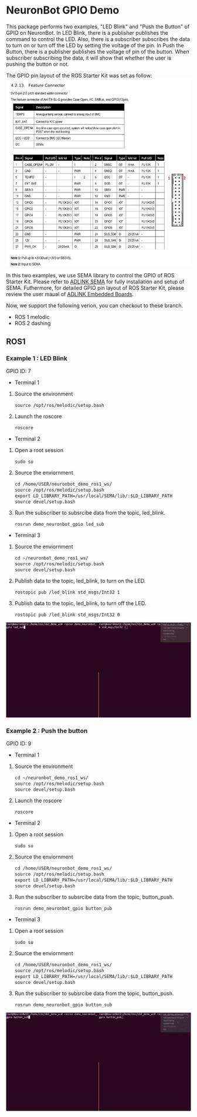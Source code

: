 # NeuronBot GPIO Demo
This package performs two examples, "LED Blink" and "Push the Button" of GPIO on NeuronBot. In LED Blink, there is a publisher publishes the command to control the LED. Also, there is a subscriber subscribes the data to turn on or turn off the LED by setting the voltage of the pin. In Push the Button, there is a publisher publishes the voltage of pin of the button. When subscriber subscribing the data, it will show that whether the user is pushing the button or not.



The GPIO pin layout of the ROS Starter Kit was set as follow:
![](readme_resource/feature_connector.jpg)



In this two examples, we use SEMA library to control the GPIO of ROS Starter Kit. Please refer to [ADLINK SEMA](https://www.adlinktech.com/Products/Industrial_IoT_and_Cloud_solutions/SEMA_Smart_Embedded_Management_Agent/SEMA?lang=en) for fully installation and setup of SEMA. Futhermore, for detailed GPIO pin layout of ROS Starter Kit, please review the user maual of [ADLINK Embedded Boards](https://www.adlinktech.com/Products/Industrial_Motherboards_SBCs/Mini-ITXEmbeddedBoards/AmITX-SL-G?lang=en). 



Now, we support the following verion, you can checkout to these branch.
- ROS 1 melodic
- ROS 2 dashing



## ROS1
### Example 1 : LED Blink
GPIO ID: 7

* Terminal 1
1. Source the environment
    ```
    source /opt/ros/melodic/setup.bash
    ```
2. Launch the roscore
    ```
    roscore
    ```

* Terminal 2
1. Open a root session
    ```
    sudo su
    ```
2. Source the enviornment
    ```
    cd /home/USER/neuronbot_demo_ros1_ws/
    source /opt/ros/melodic/setup.bash
    export LD_LIBRARY_PATH=/usr/local/SEMA/lib/:$LD_LIBRARY_PATH
    source devel/setup.bash
    ```
3. Run the subscriber to subsrcibe data from the topic, led_blink.
    ```
    rosrun demo_neuronbot_gpio led_sub
    ```

* Terminal 3
1. Source the enviornment
    ```
    cd ~/neuronbot_demo_ros1_ws/
    source /opt/ros/melodic/setup.bash
    source devel/setup.bash
    ```
2. Publish data to the topic, led_blink, to turn on the LED.
    ```
    rostopic pub /led_blink std_msgs/Int32 1
    ```
3. Publish data to the topic, led_blink, to turn off the LED.
    ```
    rostopic pub /led_blink std_msgs/Int32 0
    ```
![](readme_resource/led_ros1.gif)

### Example 2 :  Push the button
GPIO ID: 9

* Terminal 1
1. Source the environment
    ```
    cd ~/neuronbot_demo_ros1_ws/
    source /opt/ros/melodic/setup.bash
    source devel/setup.bash
    ```
2. Launch the roscore
    ```
    roscore
    ```

* Terminal 2
1. Open a root session
    ```
    sudo su
    ```
2. Source the enviornment
    ```
    cd /home/USER/neuronbot_demo_ros1_ws/
    source /opt/ros/melodic/setup.bash
    export LD_LIBRARY_PATH=/usr/local/SEMA/lib/:$LD_LIBRARY_PATH
    source devel/setup.bash
    ```
3. Run the subscriber to subsrcibe data from the topic, button_push.
    ```
    rosrun demo_neuronbot_gpio button_pub
    ```

* Terminal 3
1. Open a root session
    ```
    sudo su
    ```
2. Source the enviornment
    ```
    cd /home/USER/neuronbot_demo_ros1_ws/
    source /opt/ros/melodic/setup.bash
    export LD_LIBRARY_PATH=/usr/local/SEMA/lib/:$LD_LIBRARY_PATH
    source devel/setup.bash
    ```
3. Run the subscriber to subsrcibe data from the topic, button_push.
    ```
    rosrun demo_neuronbot_gpio button_sub
    ```
![](readme_resource/button_ros1.gif)

